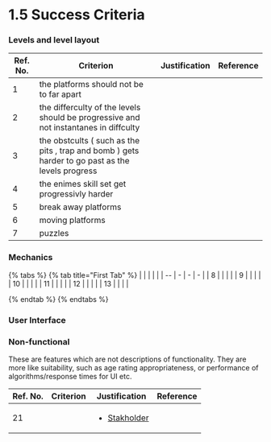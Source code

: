 # 1.5 Success Criteria

### Levels and level layout

| Ref. No. | Criterion                                                                                         | Justification | Reference |
| -------- | ------------------------------------------------------------------------------------------------- | ------------- | --------- |
| 1        | the platforms should not be to far apart                                                          |               |           |
| 2        | the differculty of the levels should be progressive and not instantanes in diffculty              |               |           |
| 3        | the obstcults ( such as the pits , trap and bomb ) gets harder to go past as the levels progress  |               |           |
| 4        | the enimes skill set get progressivly harder                                                      |               |           |
| 5        | break away platforms                                                                              |               |           |
| 6        |  moving platforms                                                                                 |               |           |
| 7        | puzzles                                                                                           |               |           |

### Mechanics

{% tabs %}
{% tab title="First Tab" %}
|    |   |   |   |
| -- | - | - | - |
| 8  |   |   |   |
| 9  |   |   |   |
| 10 |   |   |   |
| 11 |   |   |   |
| 12 |   |   |   |
| 13 |   |   |   |


{% endtab %}
{% endtabs %}







### User Interface







### Non-functional

These are features which are not descriptions of functionality. They are more like suitability, such as age rating appropriateness, or performance of algorithms/response times for UI etc.

| Ref. No. | Criterion | Justification                                                  | Reference |
| -------- | --------- | -------------------------------------------------------------- | --------- |
| 21       |           | <ul><li><a href="1.2-stakeholders.md">Stakholder</a></li></ul> |           |
